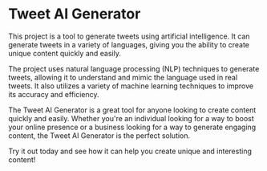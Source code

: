 # Tweet AI Generator

This project is a tool to generate tweets using artificial intelligence. It can generate tweets in a variety of languages, giving you the ability to create unique content quickly and easily.

The project uses natural language processing (NLP) techniques to generate tweets, allowing it to understand and mimic the language used in real tweets. It also utilizes a variety of machine learning techniques to improve its accuracy and efficiency.

The Tweet AI Generator is a great tool for anyone looking to create content quickly and easily. Whether you're an individual looking for a way to boost your online presence or a business looking for a way to generate engaging content, the Tweet AI Generator is the perfect solution.

Try it out today and see how it can help you create unique and interesting content!